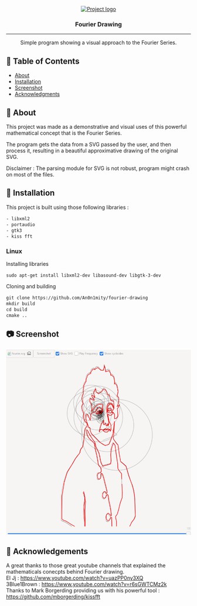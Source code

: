<p align="center">
  <a href="" rel="noopener">
 <img width=200px height=200px src="https://www.tomesoftware.com/wp-content/uploads/2019/09/Screen-Shot-2019-07-09-at-10.50.35-AM-1-768x616.png" alt="Project logo"></a>
</p>

<h3 align="center">Fourier Drawing</h3>

<div align="center">

</div>

---

<p align="center"> Simple program showing a visual approach to the Fourier Series.
    <br> 
</p>

## 📝 Table of Contents

- [About](#about)
- [Installation](#installation)
- [Screenshot](#screenshot)
- [Acknowledgments](#acknowledgement)

## 🧐 About <a name = "about"></a>

This project was made as a demonstrative and visual uses of this powerful mathematical concept that is the Fourier Series. 

The program gets the data from a SVG passed by the user, and then process it, resulting in a beautiful approximative drawing of the original SVG.

Disclaimer : The parsing module for SVG is not robust, program might crash on most of the files. 

## 🚀 Installation <a name = "installation"></a>
This project is built using those following libraries :

```
- libxml2 
- portaudio
- gtk3 
- kiss fft
```

### Linux
Installing libraries

```
sudo apt-get install libxml2-dev libasound-dev libgtk-3-dev
```

Cloning and building 
```
git clone https://github.com/An0n1mity/fourier-drawing
mkdir build 
cd build
cmake ..
```

## 📷 Screenshot <a name = "screenshot"></a>
![alt text](https://github.com/An0n1mity/fourier-drawing/blob/main/screenshot.png)

## 🎉 Acknowledgements <a name = "acknowledgement"></a>

A great thanks to those great youtube channels that explained the mathematicals conecpts behind Fourier drawing.  
El Jj : <a>https://www.youtube.com/watch?v=uazPP0ny3XQ</a>  
3Blue1Brown : <a>https://www.youtube.com/watch?v=r6sGWTCMz2k</a>  
Thanks to Mark Borgerding providing us with his powerful tool : https://github.com/mborgerding/kissfft
